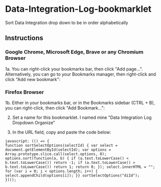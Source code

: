 # Data-Integration-Log-bookmarklet
Sort Data Integration drop down to be in order alphabetically 


## Instructions

### Google Chrome, Microsoft Edge, Brave or any Chromium Browser
1a. You can right-click your bookmarks bar, then click "Add page...". Alternatively, you can go to your Bookmarks manager, then right-click and click "Add new bookmark":

### Firefox Browser 
1b. Either in your bookmarks bar, or in the Bookmarks sidebar (CTRL + B), you can right-click, then click "Add Bookmark...":
   
2. Set a name for this bookmarklet. I named mine "Data Integration Log Dropdown Organize"

3. In the URL field, copy and paste the code below:

```
javascript: (() => {
function sortSelectOptions(selectId) { var select = document.getElementById(selectId); var options = Array.prototype.slice.call(select.options, 0); options.sort(function(a, b) { if (a.text.toLowerCase() < b.text.toLowerCase()) return -1; if (a.text.toLowerCase() > b.text.toLowerCase()) return 1; return 0; }); select.innerHTML = ""; for (var i = 0; i < options.length; i++) { select.appendChild(options[i]); }} sortSelectOptions("diId");
})();
```
